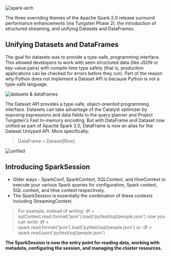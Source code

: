 ![spark-arch](https://www.safaribooksonline.com/library/view/learning-pyspark/9781786463708/graphics/B05793_01_05.jpg)

The three overriding themes of the Apache Spark 2.0 release surround performance enhancements (via Tungsten Phase 2), the introduction of structured streaming, and unifying Datasets and DataFrames.

## Unifying Datasets and DataFrames
The goal for datasets was to provide a type-safe, programming interface. This allowed developers to work with semi-structured data (like JSON or key-value pairs) with compile time type safety (that is, production applications can be checked for errors before they run). Part of the reason why Python does not implement a Dataset API is because Python is not a type-safe language.

![datasets & dataframes](https://www.safaribooksonline.com/library/view/learning-pyspark/9781786463708/graphics/B05793_01_06.jpg)


The Dataset API provides a type-safe, object-oriented programming interface. Datasets can take advantage of the Catalyst optimizer by exposing expressions and data fields to the query planner and Project Tungsten's Fast In-memory encoding. But with DataFrame and Dataset now unified as part of Apache Spark 2.0, DataFrame is now an alias for the Dataset Untyped API. More specifically:

> DataFrame = Dataset[Row]

![unified](https://www.safaribooksonline.com/library/view/learning-pyspark/9781786463708/graphics/B05793_01_07.jpg)

## Introducing SparkSession
* Older ways - SparkConf, SparkContext, SQLContext, and HiveContext to execute your various Spark queries for configuration, Spark context, SQL context, and Hive context respectively.
* The SparkSession is essentially the combination of these contexts including StreamingContext.

> For example, instead of writing:
> df = sqlContext.read.format('json').load('py/test/sql/people.json')
>     now you can write:
> df = spark.read.format('json').load('py/test/sql/people.json')
>     or:
> df = spark.read.json('py/test/sql/people.json')

**The SparkSession is now the entry point for reading data, working with metadata, configuring the session, and managing the cluster resources.**
